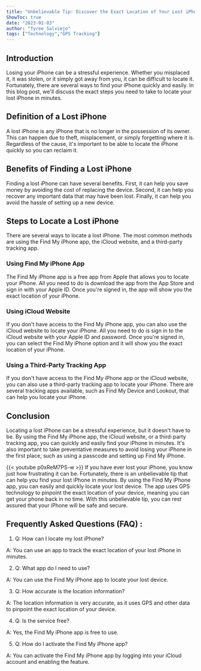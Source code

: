 ```yaml
---
title: "Unbelievable Tip: Discover the Exact Location of Your Lost iPhone in Minutes!"
ShowToc: true 
date: "2023-01-03"
author: "Tyree Salviejo" 
tags: ["Technology","GPS Tracking"]
---
```

## Introduction

Losing your iPhone can be a stressful experience. Whether you misplaced it, it was stolen, or it simply got away from you, it can be difficult to locate it. Fortunately, there are several ways to find your iPhone quickly and easily. In this blog post, we'll discuss the exact steps you need to take to locate your lost iPhone in minutes.

## Definition of a Lost iPhone

A lost iPhone is any iPhone that is no longer in the possession of its owner. This can happen due to theft, misplacement, or simply forgetting where it is. Regardless of the cause, it's important to be able to locate the iPhone quickly so you can reclaim it.

## Benefits of Finding a Lost iPhone

Finding a lost iPhone can have several benefits. First, it can help you save money by avoiding the cost of replacing the device. Second, it can help you recover any important data that may have been lost. Finally, it can help you avoid the hassle of setting up a new device.

## Steps to Locate a Lost iPhone

There are several ways to locate a lost iPhone. The most common methods are using the Find My iPhone app, the iCloud website, and a third-party tracking app.

### Using Find My iPhone App

The Find My iPhone app is a free app from Apple that allows you to locate your iPhone. All you need to do is download the app from the App Store and sign in with your Apple ID. Once you're signed in, the app will show you the exact location of your iPhone.

### Using iCloud Website

If you don't have access to the Find My iPhone app, you can also use the iCloud website to locate your iPhone. All you need to do is sign in to the iCloud website with your Apple ID and password. Once you're signed in, you can select the Find My iPhone option and it will show you the exact location of your iPhone.

### Using a Third-Party Tracking App

If you don't have access to the Find My iPhone app or the iCloud website, you can also use a third-party tracking app to locate your iPhone. There are several tracking apps available, such as Find My Device and Lookout, that can help you locate your iPhone.

## Conclusion

Locating a lost iPhone can be a stressful experience, but it doesn't have to be. By using the Find My iPhone app, the iCloud website, or a third-party tracking app, you can quickly and easily find your iPhone in minutes. It's also important to take preventative measures to avoid losing your iPhone in the first place, such as using a passcode and setting up Find My iPhone.

{{< youtube p0xReM7PS-w >}} 
If you have ever lost your iPhone, you know just how frustrating it can be. Fortunately, there is an unbelievable tip that can help you find your lost iPhone in minutes. By using the Find My iPhone app, you can easily and quickly locate your lost device. The app uses GPS technology to pinpoint the exact location of your device, meaning you can get your phone back in no time. With this unbelievable tip, you can rest assured that your iPhone will be safe and secure.

## Frequently Asked Questions (FAQ) :
1. Q: How can I locate my lost iPhone?

A: You can use an app to track the exact location of your lost iPhone in minutes.

2. Q: What app do I need to use?

A: You can use the Find My iPhone app to locate your lost device.

3. Q: How accurate is the location information?

A: The location information is very accurate, as it uses GPS and other data to pinpoint the exact location of your device.

4. Q: Is the service free?

A: Yes, the Find My iPhone app is free to use.

5. Q: How do I activate the Find My iPhone app?

A: You can activate the Find My iPhone app by logging into your iCloud account and enabling the feature.


